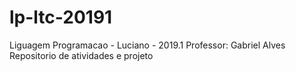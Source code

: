 # lp-ltc-20191
Liguagem Programacao - Luciano - 2019.1
Professor: Gabriel Alves
Repositorio de atividades e projeto
